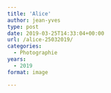 ```yaml
---
title: 'Alice'
author: jean-yves
type: post
date: 2019-03-25T14:33:04+00:00
url: /alice-25032019/
categories:
  - Photographie
years:
  - 2019
format: image

---
```

